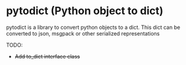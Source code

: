 # pytodict (Python object to dict)

pytodict is a library to convert python objects to a dict. This dict can be converted to json, msgpack or other serialized representations

TODO:
* ~~Add to_dict interface class~~
